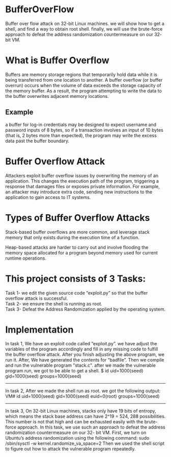 # BufferOverFlow
Buffer over flow attack on 32-bit Linux machines. we will show how to get a shell, and find a way to obtain root shell. finally, we will use the brute-force approach to defeat the address randomization countermeasure on our 32- bit VM.

# What is Buffer Overflow
Buffers are memory storage regions that temporarily hold data while it is being transferred from one location to another. A buffer overflow (or buffer overrun) occurs when the volume of data exceeds the storage capacity of the memory buffer. As a result, the program attempting to write the data to the buffer overwrites adjacent memory locations.

## Example
a buffer for log-in credentials may be designed to expect username and password inputs of 8 bytes, so if a transaction involves an input of 10 bytes (that is, 2 bytes more than expected), the program may write the excess data past the buffer boundary.

# Buffer Overflow Attack
Attackers exploit buffer overflow issues by overwriting the memory of an application. This changes the execution path of the program, triggering a response that damages files or exposes private information. For example, an attacker may introduce extra code, sending new instructions to the application to gain access to IT systems.

# Types of Buffer Overflow Attacks
Stack-based buffer overflows are more common, and leverage stack memory that only exists during the execution time of a function.

Heap-based attacks are harder to carry out and involve flooding the memory space allocated for a program beyond memory used for current runtime operations.

# This project consists of 3 Tasks:
Task 1- we edit the given source code “exploit.py” so that the buffer overflow attack is successful.
<br/>
Task 2- we ensure the shell is running as root.
<br/>
Task 3- Defeat the Address Randomization applied by the operating system.
<br/>

# Implementation
In task 1, We have an exploit code called “exploit.py”. we have adjust the variables of the program accordingly and fill in any missing code to fulfill the buffer overflow attack. After you finish adjusting the above program, we run it. After, We have generated the contents for “badfile”. Then we compile and run the vulnerable program "stack.c".
after we made the vulnerable program run,  we got to be able to get a shell.
$ id
uid=1000(seed) gid=1000(seed) groups=1000(seed)

---------------------------------------------------------------------------------------

In task 2, After we made the shell run as root. we got the following output:
VM# id
uid=1000(seed) gid=1000(seed) euid=0(root) groups=1000(seed)

---------------------------------------------------------------------------------------

In task 3, On 32-bit Linux machines, stacks only have 19 bits of entropy, which means
the stack base address can have 2^19 = 524, 288 possibilities. This number is not
that high and can be exhausted easily with the brute-force approach. In this task, we use such an approach to defeat the address randomization countermeasure on our 32- bit VM. First, we turn on Ubuntu’s address randomization using the following
command:
sudo /sbin/sysctl -w kernel.randomize_va_space=2
Then we used the shell script to figure out how to attack the vulnerable program repeatedly.


